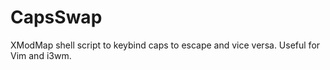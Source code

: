 # CapsSwap
XModMap shell script to keybind caps to escape and vice versa. Useful for Vim and i3wm. 
